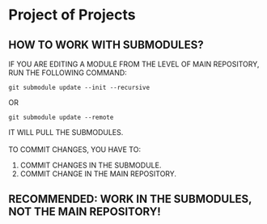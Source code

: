 # Project of Projects
## HOW TO WORK WITH SUBMODULES?
IF YOU ARE EDITING A MODULE FROM THE LEVEL OF MAIN REPOSITORY, RUN THE FOLLOWING COMMAND:
```
git submodule update --init --recursive
```
OR
```
git submodule update --remote
```
IT WILL PULL THE SUBMODULES.<br><br>
TO COMMIT CHANGES, YOU HAVE TO:
1. COMMIT CHANGES IN THE SUBMODULE.
2. COMMIT CHANGE IN THE MAIN REPOSITORY.
## RECOMMENDED: WORK IN THE SUBMODULES, NOT THE MAIN REPOSITORY!